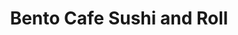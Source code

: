---
layout: place
title: "Bento Cafe Sushi and Roll"
permalink: /virginia/woodbridge/bento-cafe-sushi-and-roll.html
stateAbbr: VA
stateName: Virginia
cityName: Woodbridge
seo:
  name: "Bento Cafe Sushi and Roll"
  type: Restaurant
  links: http://www.bentocafesushiandroll.com/
description: "Japanese seafood specialties offered in a down-to-earth strip-mall bistro with free Wi-Fi. Bento Cafe Sushi and Roll serves delicious sushi in Woodbridge, Virginia. Try fresh Japanese dishes for a great dining experience. Available for takeout, delivery, lunch, and dinner."
place_id: ChIJb8jIqnNWtokRporQk26qa4A
photos:
  - name: >-
      places/ChIJb8jIqnNWtokRporQk26qa4A/photos/AeeoHcK01Z4BsTkFzbGDp17206_A4dcNOddoeOv9B4cJY2ybmWOo38ilOxn9o0CnoNmQHBRyoyeJ9dtA5UaSBlfy_a3jGvtMoxAehkSfbucZYKyQZQ4MUeQkzb0uQmEQpW1DnzifJ0e6wUS_xEjkgi6Y6xUZ7ZBgS8YwMUX7QhtrXbG8XbNZhZfsM79NfgXzFShls927pT0ZVLODlLjwGwjqchWHQoAghj5y7-wuIBNLwecpLCtwQL0eCh9lVM3lpBxQLwrUtLoDm56RAOyZCttwiIzofRkU742UNjG0eqYekNMHn3Gb1fZYqccAU4i1JPtErYHsmaVa3utmk9N1grBU2QIteUJxrpNixYoC0V1I1IikHIUgaJ1VX5xjSRCGw2XhCCf3K6pJoHesB5mlWJYIRHuBsQzTstNVRBSsjoy9n6gNglB-
    widthPx: 4032
    heightPx: 3024
    authorAttributions:
      - displayName: Travis Nukem
        uri: https://maps.google.com/maps/contrib/116216391421448006269
        photoUri: >-
          https://lh3.googleusercontent.com/a-/ALV-UjWaJLbtGQNL1lL5V993Sg11sggjJI0Gz_RfZEm3NOtHy3RVbxUs=s100-p-k-no-mo
    flagContentUri: >-
      https://www.google.com/local/imagery/report/?cb_client=maps_api_places.places_api&image_key=!1e10!2sCIHM0ogKEICAgID4iJS0iQE&hl=en-US
    googleMapsUri: >-
      https://www.google.com/maps/place//data=!3m4!1e2!3m2!1sCIHM0ogKEICAgID4iJS0iQE!2e10!4m2!3m1!1s0x89b65673aac8c86f:0x806baa6e93d08aa6
  - name: >-
      places/ChIJb8jIqnNWtokRporQk26qa4A/photos/AeeoHcLfsTV278j6CDpbw3y2LVsUnahIiCehFr7v4ns3Q7Za7z5ffx5z99dKdD0n3FsvT7_cWGbfldzF0CKpNE8KblZsVjYojWg3Ndm7BY7ysaVKDueO4fJnwm8CkHEqyA8sotTw3jJRd1XF3F-WH9j9VBFaBWFyO_t2-8D-NXM2RebL1H6g5tiAIdmQuaAaygz-O-wklKb6CPtu2s8WepWnLyGLbW8E77-QhHrDk8GD26FyAMsK916cLCz-jL0YLsIqwGKkw4RuP7Qb71Ppnp1uHpVxO6rNko48KlkZqYY7D5YTtA
    widthPx: 1149
    heightPx: 862
    authorAttributions:
      - displayName: Bento Cafe Sushi and Roll
        uri: https://maps.google.com/maps/contrib/117041335369971073394
        photoUri: >-
          https://lh3.googleusercontent.com/a-/ALV-UjWGV2r4wNQwJbbXraLReE8r8e5rjPwgaJNfrQtvseMTevEjX2A=s100-p-k-no-mo
    flagContentUri: >-
      https://www.google.com/local/imagery/report/?cb_client=maps_api_places.places_api&image_key=!1e10!2sAF1QipM7iOfwnSh-ulWqiyZ7fSqYmxXIewz_ahK-qexJ&hl=en-US
    googleMapsUri: >-
      https://www.google.com/maps/place//data=!3m4!1e2!3m2!1sAF1QipM7iOfwnSh-ulWqiyZ7fSqYmxXIewz_ahK-qexJ!2e10!4m2!3m1!1s0x89b65673aac8c86f:0x806baa6e93d08aa6
  - name: >-
      places/ChIJb8jIqnNWtokRporQk26qa4A/photos/AeeoHcL53BWQvVACmAaLEPZhNTK_PB8OCuwLrxcAbBvdpuwg__XleYZMvY6wS_rQxqIm8TaJJqZn3MgLnCI1AkoRFjCmo_X8AhoXj2Rfa_gKskRLQjkNs4gp3f6JTIzG7xn0wmP0VZJ3Rcgiw9mjaYabMP6BjMGNlwswlZCeU0Kp_1RQl0Pg2ZXa6hkBYByLa2SxgoaYkwWhRX7iZ9nh3uS3ucb1gY_FlBBXvvTGWK02LMtWk4PH2SwDrqY5uQTYcaJM94I6wrkLpIUGvL2T3nNgkcxYpkAyKvsb_6HAe-HttQZzdA9moLKoPFbTcpTwNNzFRpCQg9HPOV5Bf2JSOKoU-F6jKeDrs4yVJjUXoWNLTN9nukX8AeHXsDVtdIKmNrHY06vF6Euy-nNy0mmz9-0Fhsb_9PAlbL7Eb_maKF45uyBz4Q
    widthPx: 3024
    heightPx: 4032
    authorAttributions:
      - displayName: Jeffrey Baez
        uri: https://maps.google.com/maps/contrib/106968045005198852076
        photoUri: >-
          https://lh3.googleusercontent.com/a-/ALV-UjVGCHerXNamnFQMZzALKMxbT-cLZLuUdPQ7MDvKyrrgHj4LKA3-LQ=s100-p-k-no-mo
    flagContentUri: >-
      https://www.google.com/local/imagery/report/?cb_client=maps_api_places.places_api&image_key=!1e10!2sCIHM0ogKEICAgMCw_f3nPw&hl=en-US
    googleMapsUri: >-
      https://www.google.com/maps/place//data=!3m4!1e2!3m2!1sCIHM0ogKEICAgMCw_f3nPw!2e10!4m2!3m1!1s0x89b65673aac8c86f:0x806baa6e93d08aa6
  - name: >-
      places/ChIJb8jIqnNWtokRporQk26qa4A/photos/AeeoHcLmUM3ia8-iFR7wOiY1l7iilO6uDnUqrru5LSTPh4Kw5_KvXpeIaTcfJUVU1Zd1jumsXA4fHOvrr_r2_AR-3XlESIhbVk-Vu5dlOuUqsSQ25n020m1RPqYwX2vGBXvGAYvIMw9eICwA__dHxmDClLFzu-NfQN3lE7uTNGWM80QopSPLYlxgQVJoYV2pndqeixL5qw9qp9ucAyGN9MZG0_xX8HAmlyT7xjX5vZMB7637BfwrDSD38MYM4rXSsNdDLSrQwX5HVWm2rT2XFlqCd44HGv002kxlODa259qTVK3BiKsQ7wDSCPyk6T8xSyWwepzuRpjxOgB2e0XQzRqrvbZjY0rzk1Z0ByPUv13fhBziJGBc_GjOHSSlzSxL6L59Do25jvLUSWiIGuYNykUe-fUY0cAjWFKUI7zb1wDlghb2_Q
    widthPx: 4283
    heightPx: 3681
    authorAttributions:
      - displayName: Emilie K
        uri: https://maps.google.com/maps/contrib/114519039127177752524
        photoUri: >-
          https://lh3.googleusercontent.com/a-/ALV-UjVPKocAAsYzbZLeYvbDtZOyt7bPwo8O9_bkZhSz25-nnb9epP8x=s100-p-k-no-mo
    flagContentUri: >-
      https://www.google.com/local/imagery/report/?cb_client=maps_api_places.places_api&image_key=!1e10!2sCIHM0ogKEICAgMCQl_zReg&hl=en-US
    googleMapsUri: >-
      https://www.google.com/maps/place//data=!3m4!1e2!3m2!1sCIHM0ogKEICAgMCQl_zReg!2e10!4m2!3m1!1s0x89b65673aac8c86f:0x806baa6e93d08aa6
  - name: >-
      places/ChIJb8jIqnNWtokRporQk26qa4A/photos/AeeoHcJGNGEztbUWVTLYzHNWuMReyLkD_abc4bApIcIS9BFvrssk-6W4M_GVK_Ak-Q4bg4gxSpIm6WPsaZz7-k7NVE7TP1zQOmFhvHeGC0AHdRwrAEg6HnFR6cnPlCmH4PVBIArCjXsrc9cDD8d46d5BVgB4nZ8MmTZ8FoIKtRlHhAj1wZstfl60aXBRt-HBRVgi8yme7gx9vRj7A_m8Chl-Ix4_mz9uxNuIsdhTsojitAAl-h6SDgrHf7ophkbvFoQ72QZ-hC-OQyTsPAJvF1r5srMq_7edHogAlDuFrOuzCXCpghBjmirMktq8rReaqXNi2eUVfFIG0E5xo-mU4ZCezifHRtwRFgvekHuQbliC7KE6V8S4Ol3LHvhRAaY7hJbrT-zWgFZw8kommiP5n3N17G_f87IUDNobxEdh-fBv7S2ZMQ
    widthPx: 3600
    heightPx: 4800
    authorAttributions:
      - displayName: Geena Felton
        uri: https://maps.google.com/maps/contrib/108628098388652350361
        photoUri: >-
          https://lh3.googleusercontent.com/a-/ALV-UjXyCzwCNDAGno2yVy6oLcqbsrugs2-2jbEH8b-LAy7Keo2Ei7Vw=s100-p-k-no-mo
    flagContentUri: >-
      https://www.google.com/local/imagery/report/?cb_client=maps_api_places.places_api&image_key=!1e10!2sCIHM0ogKEICAgMDwz4D6Ag&hl=en-US
    googleMapsUri: >-
      https://www.google.com/maps/place//data=!3m4!1e2!3m2!1sCIHM0ogKEICAgMDwz4D6Ag!2e10!4m2!3m1!1s0x89b65673aac8c86f:0x806baa6e93d08aa6
  - name: >-
      places/ChIJb8jIqnNWtokRporQk26qa4A/photos/AeeoHcLrGPW51uyVeffGRPlKkdoHufAavKh2O1N3Em0lR0Zp5mhYu86g82ZDuUVtqk8_IizCU62l7uPaW-60B-_qSnHJqtMqCcIaQ55CScHPjnfLrh6RJoJP9NqK3UpPC5x45xstbNFidiUB-TEnJuC3LvBkEy17ETqRko2_gDhqdmuas1CJj9sTW7i_21dZDTh_gWnGqWGTaL3BGOY9CcVRd9ml3Oc5-cUvGZWIU9Yk49UDnRqNA2RdGRlEWqSVdr34uFe7c7DClRKwJWuomPewI4iVruzPWl2QLjk6V-5A6h7hfcMqbynAAjibOLNWuY89QAhyzJxpk02MbDKyWHFPHmamzp6FX93qnps5e0T-tF_jhA4snXWzLdJxCDdrv2kUoHmtQITR8i1TkEZX_TGIUUrlo-j-gfmJefdN29f2j2LF9g
    widthPx: 4800
    heightPx: 3600
    authorAttributions:
      - displayName: Yaneris Adames Hamilton
        uri: https://maps.google.com/maps/contrib/108952953320876736651
        photoUri: >-
          https://lh3.googleusercontent.com/a-/ALV-UjWJgcNfBbSk1RdfPMw28Qc9WJ8PX5rj2rZS6bXxaIoU6usHswzm=s100-p-k-no-mo
    flagContentUri: >-
      https://www.google.com/local/imagery/report/?cb_client=maps_api_places.places_api&image_key=!1e10!2sCIHM0ogKEICAgMDIqInFcg&hl=en-US
    googleMapsUri: >-
      https://www.google.com/maps/place//data=!3m4!1e2!3m2!1sCIHM0ogKEICAgMDIqInFcg!2e10!4m2!3m1!1s0x89b65673aac8c86f:0x806baa6e93d08aa6
  - name: >-
      places/ChIJb8jIqnNWtokRporQk26qa4A/photos/AeeoHcKW4a4_JRj2fQcIxdkWjuWJaU4-NH2hdoInYKMuF85SvKz2AONY2UHoJIQXDf1WyxGr9stVii7Ibil4-NI2gGIP0bNpxWMF2upqFj9WdtFFQ5Tbrjk3KJIl55_UwhIAksqtnMR-1DhzJnYD0J16cwhGbuY9YyfyKO-E9n4lvBYFo1iNm153ld8obMc8aH0ryjsKWQXgAuRTFydgSnnmNpTf7HZZB4P8vDlZ5WgA7TZiLlAI_17IvG0YNH6M1HJI5upN_XFjcl13SA8YaFMxIuiAAd-QiU0wr6XBMWE4s9DhSLLPdtFA1VCMysIUs_70SaO_MywcKu1Nzhj9TB0eeeptS1kkjMgDZqtD_TiAXLNdw-Yo4a9eRCqajv2p3JoYZTGAO-QvzkCvvxB15RzZcbZPGD62MSRDk6wxlKCqJkNDtG8
    widthPx: 3024
    heightPx: 4032
    authorAttributions:
      - displayName: Sarah Morrison
        uri: https://maps.google.com/maps/contrib/116107575436865098901
        photoUri: >-
          https://lh3.googleusercontent.com/a-/ALV-UjX9Jw_nUEspFRkWqN8NUBTMuZRlgG2xyucHLALglq1NaeFMY0Qi=s100-p-k-no-mo
    flagContentUri: >-
      https://www.google.com/local/imagery/report/?cb_client=maps_api_places.places_api&image_key=!1e10!2sCIHM0ogKEICAgIC3l-zaoAE&hl=en-US
    googleMapsUri: >-
      https://www.google.com/maps/place//data=!3m4!1e2!3m2!1sCIHM0ogKEICAgIC3l-zaoAE!2e10!4m2!3m1!1s0x89b65673aac8c86f:0x806baa6e93d08aa6
  - name: >-
      places/ChIJb8jIqnNWtokRporQk26qa4A/photos/AeeoHcIT5rE6xufLXJXvkm2UOnluoy-YG8S8Z7lp_Zfb5Lj5drINgSto5fktOv4ptqhyaHgduJrJ8fYNrlsW8jzt6PV7CgATl8FPDjI7cZY6XmMZJA_CGzMphWZ3w_z0JuM_6I5smOXJ88EbV6g5CGfHAiWzlQGv4IYfqb-7NNl0VUqFD8G5694YeZr00i52AslBwt7QmvWLQWkMAz-m_h_cmtIWxgL1Vj7LNbJQHmzxPM5pDfMO3yO1B3Rp209SMPJh7nn97H9fZfkavXSTYtG-TuaVl7dhBx9YUIcCdaqb0MLuyZkze0WQ6cd3_-WCvGwkHiPdmTxHr-4ey9qOqMQfMgeWikXsdyZOb7M3sV9BgmToWtZmsC7TWgcZflTR7MMTRKynb6ildeIOk-D_ZS0HPA9VhEvfRP_hFiSamLuSf5WJjMQE
    widthPx: 3024
    heightPx: 4032
    authorAttributions:
      - displayName: Milagro Rivera
        uri: https://maps.google.com/maps/contrib/111867700031098227479
        photoUri: >-
          https://lh3.googleusercontent.com/a/ACg8ocLWI1R3Y4VTyfIpJi8WxEuXOnJhZDLB4WtqXoZFNHIfMmrziA=s100-p-k-no-mo
    flagContentUri: >-
      https://www.google.com/local/imagery/report/?cb_client=maps_api_places.places_api&image_key=!1e10!2sCIHM0ogKEICAgMCI0cHn6AE&hl=en-US
    googleMapsUri: >-
      https://www.google.com/maps/place//data=!3m4!1e2!3m2!1sCIHM0ogKEICAgMCI0cHn6AE!2e10!4m2!3m1!1s0x89b65673aac8c86f:0x806baa6e93d08aa6
  - name: >-
      places/ChIJb8jIqnNWtokRporQk26qa4A/photos/AeeoHcKyOLwH4QPPO8lOtnHSqvds2IFPgbhuran6yomKXnnY5UFE1KYp-Ol5fOfXjZeig1lPfqkp-6PkctUTocMltQR5bUNsAEMzgQtBMULWzb2B6NdzYE9NUHLzaVYejkXRBRUNKTgpmmoodxurIxpNejL-uxNuJS6743RuApsHyVyo_PRldzUrimpSpWArAWIBhuc0nDsmFtK5kRtE9qlEWK6vnbxBrpcTqE7ablfHYywANdhxLBJ8M0O18qTVd7lSCoebV-J0ncMDUm8WWGHOh3A4OxCF0Bav6KcLmvVGxpWEhUBzK8GOMAIzPMpX27E6bTiKKwl51g78WrWFZ7kAknRy7fY0fEzALg34_HusK7e1q3G9PeUDEm3vIFJ4MjrBQgauVrYjuUIOwFAhgzxDwP2q80uCGO5OiLSZ_zGPkKpwXoc8
    widthPx: 3000
    heightPx: 4000
    authorAttributions:
      - displayName: ICorpLightfighter
        uri: https://maps.google.com/maps/contrib/107557421489369595876
        photoUri: >-
          https://lh3.googleusercontent.com/a/ACg8ocLFND9_P9uSSIN7EJMqN7unwjdMlAGb8peFGUULL2L0BOTSiN0=s100-p-k-no-mo
    flagContentUri: >-
      https://www.google.com/local/imagery/report/?cb_client=maps_api_places.places_api&image_key=!1e10!2sCIHM0ogKEICAgICmibvr9QE&hl=en-US
    googleMapsUri: >-
      https://www.google.com/maps/place//data=!3m4!1e2!3m2!1sCIHM0ogKEICAgICmibvr9QE!2e10!4m2!3m1!1s0x89b65673aac8c86f:0x806baa6e93d08aa6
  - name: >-
      places/ChIJb8jIqnNWtokRporQk26qa4A/photos/AeeoHcJLI74M84SaYkbxXGYJ2_ts3KgQo-Ofuecwo96P-o0NkPh5wONCbJH4lK7OyIHqCz7d6ItiDHTzCplUCihrd0qxsVIFDBaR6gqpCC_Xd91gud7iR-TVf8K6S_AQEJ0omrySrjbRK-xLX6CNusyieSmwuI1HLf_O7iovNU32NC5YQ3IKjIKG-jXAAgKMVq-DMXTkC8E5DMO3havo58MqJxHWsy4uTzSHOOJ4QwEjDAp5StKMRD35j81pdOXzY51g1UbI_lMbdzGqvpLZphuPcZedRcVAtDJoRZ6_-ompNhcnrjsJqXKrKJiP4ofcE306xqQSnH6qMTCf-q8lkl-HQoZna4kmVOymjnqTEdaNmbTxeDYw8YFxBom2H-t9UlR5sCLbUKAN-tNCDDqMx0tmo0nZF_I9ioflk0ks8kRErH762NPU
    widthPx: 3024
    heightPx: 4032
    authorAttributions:
      - displayName: Leah
        uri: https://maps.google.com/maps/contrib/107716720198951054519
        photoUri: >-
          https://lh3.googleusercontent.com/a-/ALV-UjWDaQVPl0dlToFNRBvpmxqS7jb5XLK3dnMwNDMtganASgnSAkLu=s100-p-k-no-mo
    flagContentUri: >-
      https://www.google.com/local/imagery/report/?cb_client=maps_api_places.places_api&image_key=!1e10!2sCIHM0ogKEICAgIDrxJjh7gE&hl=en-US
    googleMapsUri: >-
      https://www.google.com/maps/place//data=!3m4!1e2!3m2!1sCIHM0ogKEICAgIDrxJjh7gE!2e10!4m2!3m1!1s0x89b65673aac8c86f:0x806baa6e93d08aa6
address: 13257 Worth Ave, Woodbridge, VA 22192, USA
street: 13257 Worth Ave
city: Woodbridge
state: VA
zip: '22192'
country: USA
neighborhood: null
latitude: '38.650211'
longitude: '-77.294106'
accessibility_options:
  wheelchairAccessibleParking: true
  wheelchairAccessibleEntrance: true
  wheelchairAccessibleRestroom: true
  wheelchairAccessibleSeating: true
business_status: OPERATIONAL
name: Bento Cafe Sushi and Roll
google_maps_links:
  directionsUri: >-
    https://www.google.com/maps/dir//''/data=!4m7!4m6!1m1!4e2!1m2!1m1!1s0x89b65673aac8c86f:0x806baa6e93d08aa6!3e0
  placeUri: https://maps.google.com/?cid=9253677251265858214
  writeAReviewUri: >-
    https://www.google.com/maps/place//data=!4m3!3m2!1s0x89b65673aac8c86f:0x806baa6e93d08aa6!12e1
  reviewsUri: >-
    https://www.google.com/maps/place//data=!4m4!3m3!1s0x89b65673aac8c86f:0x806baa6e93d08aa6!9m1!1b1
  photosUri: >-
    https://www.google.com/maps/place//data=!4m3!3m2!1s0x89b65673aac8c86f:0x806baa6e93d08aa6!10e5
primary_type: Japanese Restaurant
opening_hours:
  regular: null
  current: null
secondary_opening_hours:
  regular:
    weekdayDescriptions: null
    type: null
  current:
    weekdayDescriptions: null
    type: null
phone: (703) 494-4540
price_level: PRICE_LEVEL_MODERATE
price_range: null
rating: '4.3'
rating_count: 0
website: http://www.bentocafesushiandroll.com/
reviews:
  - name: >-
      places/ChIJb8jIqnNWtokRporQk26qa4A/reviews/ChdDSUhNMG9nS0VJQ0FnTUNJMGNIbnlBRRAB
    relativePublishTimeDescription: a week ago
    rating: 5
    text:
      text: >-
        I had the citrus tea, dumplings and sushi orders #5 and #7. By far THE
        BEST hospitality and sushi I have ever had! Mama Bento is a God sent
        blessing and added lots of love to the tender loving atmosphere and
        experience at the restaurant. 100/10 and definitely will be coming back
        soon 
      languageCode: en
    originalText:
      text: >-
        I had the citrus tea, dumplings and sushi orders #5 and #7. By far THE
        BEST hospitality and sushi I have ever had! Mama Bento is a God sent
        blessing and added lots of love to the tender loving atmosphere and
        experience at the restaurant. 100/10 and definitely will be coming back
        soon 
      languageCode: en
    authorAttribution:
      displayName: Milagro Rivera
      uri: https://www.google.com/maps/contrib/111867700031098227479/reviews
      photoUri: >-
        https://lh3.googleusercontent.com/a/ACg8ocLWI1R3Y4VTyfIpJi8WxEuXOnJhZDLB4WtqXoZFNHIfMmrziA=s128-c0x00000000-cc-rp-mo
    publishTime: '2025-04-02T20:20:59.103216Z'
    flagContentUri: >-
      https://www.google.com/local/review/rap/report?postId=ChdDSUhNMG9nS0VJQ0FnTUNJMGNIbnlBRRAB&d=17924085&t=1
    googleMapsUri: >-
      https://www.google.com/maps/reviews/data=!4m6!14m5!1m4!2m3!1sChdDSUhNMG9nS0VJQ0FnTUNJMGNIbnlBRRAB!2m1!1s0x89b65673aac8c86f:0x806baa6e93d08aa6
  - name: >-
      places/ChIJb8jIqnNWtokRporQk26qa4A/reviews/ChdDSUhNMG9nS0VJQ0FnTUR3ejRENnZBRRAB
    relativePublishTimeDescription: 2 weeks ago
    rating: 3
    text:
      text: >-
        Second time back here. The chicken is flavorful . The dumplings are okay
        the salad is okay it nothing exciting then a big spoonful of ginger. I
        love the rice and the California rolls were okay. I feel like $31 was a
        lot for this box but that my opinion. Also I feel they didn’t want to
        give me more than one soy sauce but I try to be understanding because it
        a small business.
      languageCode: en
    originalText:
      text: >-
        Second time back here. The chicken is flavorful . The dumplings are okay
        the salad is okay it nothing exciting then a big spoonful of ginger. I
        love the rice and the California rolls were okay. I feel like $31 was a
        lot for this box but that my opinion. Also I feel they didn’t want to
        give me more than one soy sauce but I try to be understanding because it
        a small business.
      languageCode: en
    authorAttribution:
      displayName: Geena Felton
      uri: https://www.google.com/maps/contrib/108628098388652350361/reviews
      photoUri: >-
        https://lh3.googleusercontent.com/a-/ALV-UjXyCzwCNDAGno2yVy6oLcqbsrugs2-2jbEH8b-LAy7Keo2Ei7Vw=s128-c0x00000000-cc-rp-mo-ba3
    publishTime: '2025-03-29T02:02:39.781956Z'
    flagContentUri: >-
      https://www.google.com/local/review/rap/report?postId=ChdDSUhNMG9nS0VJQ0FnTUR3ejRENnZBRRAB&d=17924085&t=1
    googleMapsUri: >-
      https://www.google.com/maps/reviews/data=!4m6!14m5!1m4!2m3!1sChdDSUhNMG9nS0VJQ0FnTUR3ejRENnZBRRAB!2m1!1s0x89b65673aac8c86f:0x806baa6e93d08aa6
  - name: >-
      places/ChIJb8jIqnNWtokRporQk26qa4A/reviews/ChZDSUhNMG9nS0VJQ0FnTUN3X2Yzbkh3EAE
    relativePublishTimeDescription: 3 weeks ago
    rating: 5
    text:
      text: >-
        The food here is amazing!! The rice, veggies, and fish are super fresh.
        You will immediately notice the difference because of the attention to
        detail. The colors are vibrant and textures subtle yet on point. The tea
        is a medicinal brew that warms the belly and calms the heart. I had the
        veggie roll combo, eel roll, and miso soup. I arrived hungry and left
        satisfied!! If you’re looking for sushi specials, you can find it at the
        Target up the street. Come here for the love, the blessings, and the
        absolute best sushi in the DMV area!!
      languageCode: en
    originalText:
      text: >-
        The food here is amazing!! The rice, veggies, and fish are super fresh.
        You will immediately notice the difference because of the attention to
        detail. The colors are vibrant and textures subtle yet on point. The tea
        is a medicinal brew that warms the belly and calms the heart. I had the
        veggie roll combo, eel roll, and miso soup. I arrived hungry and left
        satisfied!! If you’re looking for sushi specials, you can find it at the
        Target up the street. Come here for the love, the blessings, and the
        absolute best sushi in the DMV area!!
      languageCode: en
    authorAttribution:
      displayName: Jeffrey Baez
      uri: https://www.google.com/maps/contrib/106968045005198852076/reviews
      photoUri: >-
        https://lh3.googleusercontent.com/a-/ALV-UjVGCHerXNamnFQMZzALKMxbT-cLZLuUdPQ7MDvKyrrgHj4LKA3-LQ=s128-c0x00000000-cc-rp-mo-ba5
    publishTime: '2025-03-20T18:27:20.256245Z'
    flagContentUri: >-
      https://www.google.com/local/review/rap/report?postId=ChZDSUhNMG9nS0VJQ0FnTUN3X2Yzbkh3EAE&d=17924085&t=1
    googleMapsUri: >-
      https://www.google.com/maps/reviews/data=!4m6!14m5!1m4!2m3!1sChZDSUhNMG9nS0VJQ0FnTUN3X2Yzbkh3EAE!2m1!1s0x89b65673aac8c86f:0x806baa6e93d08aa6
  - name: >-
      places/ChIJb8jIqnNWtokRporQk26qa4A/reviews/ChdDSUhNMG9nS0VJQ0FnTURRXzYyMm9BRRAB
    relativePublishTimeDescription: 4 weeks ago
    rating: 1
    text:
      text: >-
        Gospel music playing, took over 30 mins to get food. Hot food was cold.
        Sushi rolls cut uneven.  Owner very fast talker/salesperson. Some prices
        were covered up or difficult to read. The receipt was not itemized
      languageCode: en
    originalText:
      text: >-
        Gospel music playing, took over 30 mins to get food. Hot food was cold.
        Sushi rolls cut uneven.  Owner very fast talker/salesperson. Some prices
        were covered up or difficult to read. The receipt was not itemized
      languageCode: en
    authorAttribution:
      displayName: erica flory
      uri: https://www.google.com/maps/contrib/100303472288638641945/reviews
      photoUri: >-
        https://lh3.googleusercontent.com/a-/ALV-UjV50H7HY2L-65kzDhg2k8Zcbr4QsgajniUVc8mPG5-ud1ghiqdb0A=s128-c0x00000000-cc-rp-mo-ba4
    publishTime: '2025-03-15T17:51:43.439045Z'
    flagContentUri: >-
      https://www.google.com/local/review/rap/report?postId=ChdDSUhNMG9nS0VJQ0FnTURRXzYyMm9BRRAB&d=17924085&t=1
    googleMapsUri: >-
      https://www.google.com/maps/reviews/data=!4m6!14m5!1m4!2m3!1sChdDSUhNMG9nS0VJQ0FnTURRXzYyMm9BRRAB!2m1!1s0x89b65673aac8c86f:0x806baa6e93d08aa6
  - name: >-
      places/ChIJb8jIqnNWtokRporQk26qa4A/reviews/ChZDSUhNMG9nS0VJQ0FnTUNRbF96UldnEAE
    relativePublishTimeDescription: a month ago
    rating: 1
    text:
      text: >-
        SO OVERPRICED! Huge rip off!!! This all came out to $63. We were asked
        if we wanted spicy and crunchy, so we said sure. The worker failed to
        mentioned it was a $6 up charge (for literally a little panko and spicy
        mayo). And the sushi wasn’t even good quality.

        Most places have water on tab, but we were charged $3 for one plastic
        bottle of water. No soup or salad included for this price!


        I was so surprised with the price that I had to ask for an itemized
        receipt.

        The irony of it all, this is not a bento spot! The lady was just trying
        to sell up everything.  Please go else where for sushi!! Such a weird
        atmosphere. And take it from me, I’m Asian.
      languageCode: en
    originalText:
      text: >-
        SO OVERPRICED! Huge rip off!!! This all came out to $63. We were asked
        if we wanted spicy and crunchy, so we said sure. The worker failed to
        mentioned it was a $6 up charge (for literally a little panko and spicy
        mayo). And the sushi wasn’t even good quality.

        Most places have water on tab, but we were charged $3 for one plastic
        bottle of water. No soup or salad included for this price!


        I was so surprised with the price that I had to ask for an itemized
        receipt.

        The irony of it all, this is not a bento spot! The lady was just trying
        to sell up everything.  Please go else where for sushi!! Such a weird
        atmosphere. And take it from me, I’m Asian.
      languageCode: en
    authorAttribution:
      displayName: Emilie K
      uri: https://www.google.com/maps/contrib/114519039127177752524/reviews
      photoUri: >-
        https://lh3.googleusercontent.com/a-/ALV-UjVPKocAAsYzbZLeYvbDtZOyt7bPwo8O9_bkZhSz25-nnb9epP8x=s128-c0x00000000-cc-rp-mo-ba5
    publishTime: '2025-03-07T19:15:10.892393Z'
    flagContentUri: >-
      https://www.google.com/local/review/rap/report?postId=ChZDSUhNMG9nS0VJQ0FnTUNRbF96UldnEAE&d=17924085&t=1
    googleMapsUri: >-
      https://www.google.com/maps/reviews/data=!4m6!14m5!1m4!2m3!1sChZDSUhNMG9nS0VJQ0FnTUNRbF96UldnEAE!2m1!1s0x89b65673aac8c86f:0x806baa6e93d08aa6
parking_options:
  freeParkingLot: true
  freeStreetParking: true
  valetParking: false
payment_options:
  acceptsCreditCards: true
  acceptsDebitCards: true
  acceptsCashOnly: false
  acceptsNfc: true
allow_dogs: null
curbside_pickup: null
delivery: true
dine_in: true
good_for_children: true
good_for_groups: true
good_for_sports: false
live_music: false
menu_for_children: false
outdoor_seating: false
reservable: false
restroom: true
serves_beer: null
serves_breakfast: false
serves_brunch: null
serves_cocktails: false
serves_coffee: null
serves_dinner: true
serves_dessert: true
serves_lunch: true
serves_vegetarian_food: true
serves_wine: null
takeout: true
update_category: essentials
summary: >-
  Japanese seafood specialties offered in a down-to-earth strip-mall bistro with
  free Wi-Fi.

---